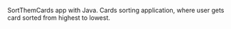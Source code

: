 SortThemCards app with Java. Cards sorting application, where user gets card sorted from highest to lowest.
